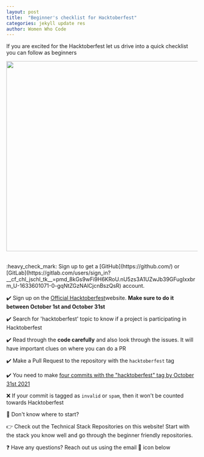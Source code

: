 ```yaml
---
layout: post
title:  "Beginner's checklist for Hacktoberfest"
categories: jekyll update res
author: Women Who Code
---
```


If you are excited for the Hacktoberfest let us drive into a quick checklist you can follow as beginners

<kbd> <img src="{{site.baseurl}}/img/beginnerchecklist.png" width='1000' height='500'><kbd>

<br />
:heavy_check_mark: Sign up to get a [GitHub](https://github.com/) or [GitLab](https://gitlab.com/users/sign_in?__cf_chl_jschl_tk__=pmd_8kGs9wFi9H6KRoU.nU5zs3A1UZwJb39GFugIxxbrm_U-1633601071-0-gqNtZGzNAlCjcnBszQsR) account. 

:heavy_check_mark: Sign up on the [Official Hacktoberfest](https://hacktoberfest.digitalocean.com/register)website. **Make sure to do it between October 1st and October 31st**

:heavy_check_mark: Search for 'hacktoberfest' topic to know if a project is participating in Hacktoberfest

:heavy_check_mark: Read through the **code carefully** and also look through the issues. It will have important clues on where you can do a PR

:heavy_check_mark: Make a Pull Request to the repository with the `hacktoberfest` tag

:heavy_check_mark: You need to make <u> four commits with the "hacktoberfest" tag by October 31st 2021</u> 

:x: If your commit is tagged as `invalid` or `spam`, then it won't be counted towards Hacktoberfest



:thinking: Don't know where to start? 

:point_right: Check out the Technical Stack Repositories on this website! Start with the stack you know well and go through the beginner friendly repositories.

:question: Have any questions? Reach out us using the email :e-mail: icon below